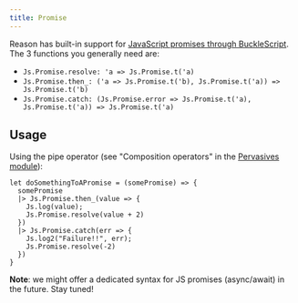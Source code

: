 ```yaml
---
title: Promise
---
```


Reason has built-in support for [JavaScript promises through BuckleScript](https://bucklescript.github.io/bucklescript/api/Js.Promise.html). The 3 functions you generally need are:

- `Js.Promise.resolve: 'a => Js.Promise.t('a)`
- `Js.Promise.then_: ('a => Js.Promise.t('b), Js.Promise.t('a)) => Js.Promise.t('b)`
- `Js.Promise.catch: (Js.Promise.error => Js.Promise.t('a), Js.Promise.t('a)) => Js.Promise.t('a)`

## Usage

Using the pipe operator (see "Composition operators" in the [Pervasives module](https://reasonml.github.io/api/Pervasives.html)):

```
let doSomethingToAPromise = (somePromise) => {
  somePromise
  |> Js.Promise.then_(value => {
    Js.log(value);
    Js.Promise.resolve(value + 2)
  })
  |> Js.Promise.catch(err => {
    Js.log2("Failure!!", err);
    Js.Promise.resolve(-2)
  })
}
```

**Note**: we might offer a dedicated syntax for JS promises (async/await) in the future. Stay tuned!

